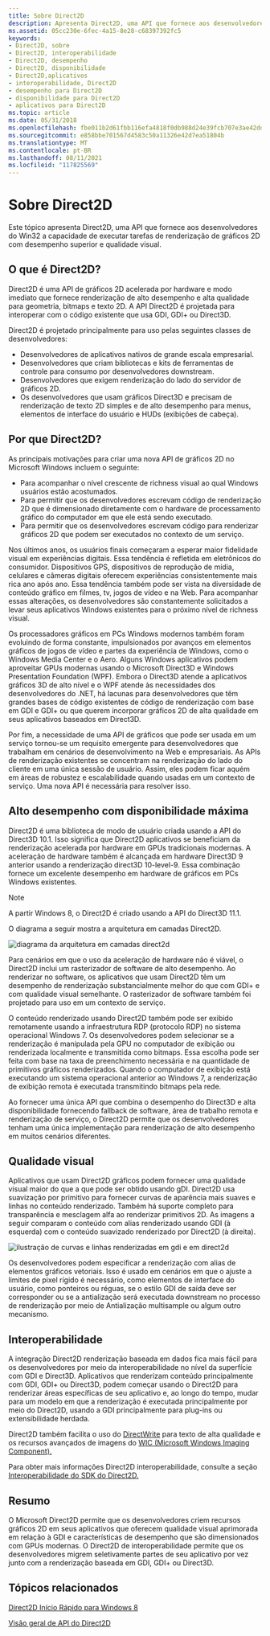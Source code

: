 ```yaml
---
title: Sobre Direct2D
description: Apresenta Direct2D, uma API que fornece aos desenvolvedores do Win32 a capacidade de executar tarefas de renderização de gráficos 2D com desempenho superior e qualidade visual.
ms.assetid: 05cc230e-6fec-4a15-8e28-c68397392fc5
keywords:
- Direct2D, sobre
- Direct2D, interoperabilidade
- Direct2D, desempenho
- Direct2D, disponibilidade
- Direct2D,aplicativos
- interoperabilidade, Direct2D
- desempenho para Direct2D
- disponibilidade para Direct2D
- aplicativos para Direct2D
ms.topic: article
ms.date: 05/31/2018
ms.openlocfilehash: fbe011b2d61fbb116efa4818f0db988d24e39fcb707e3ae42ddc0fb91f065652
ms.sourcegitcommit: e858bbe701567d4583c50a11326e42d7ea51804b
ms.translationtype: MT
ms.contentlocale: pt-BR
ms.lasthandoff: 08/11/2021
ms.locfileid: "117825569"
---
```

# <a name="about-direct2d"></a>Sobre Direct2D

Este tópico apresenta Direct2D, uma API que fornece aos desenvolvedores do Win32 a capacidade de executar tarefas de renderização de gráficos 2D com desempenho superior e qualidade visual.

## <a name="what-is-direct2d"></a>O que é Direct2D?

Direct2D é uma API de gráficos 2D acelerada por hardware e modo imediato que fornece renderização de alto desempenho e alta qualidade para geometria, bitmaps e texto 2D. A API Direct2D é projetada para interoperar com o código existente que usa GDI, GDI+ ou Direct3D.

Direct2D é projetado principalmente para uso pelas seguintes classes de desenvolvedores:

-   Desenvolvedores de aplicativos nativos de grande escala empresarial.
-   Desenvolvedores que criam bibliotecas e kits de ferramentas de controle para consumo por desenvolvedores downstream.
-   Desenvolvedores que exigem renderização do lado do servidor de gráficos 2D.
-   Os desenvolvedores que usam gráficos Direct3D e precisam de renderização de texto 2D simples e de alto desempenho para menus, elementos de interface do usuário e HUDs (exibições de cabeça).

## <a name="why-direct2d"></a>Por que Direct2D?

As principais motivações para criar uma nova API de gráficos 2D no Microsoft Windows incluem o seguinte:

-   Para acompanhar o nível crescente de richness visual ao qual Windows usuários estão acostumados.
-   Para permitir que os desenvolvedores escrevam código de renderização 2D que é dimensionado diretamente com o hardware de processamento gráfico do computador em que ele está sendo executado.
-   Para permitir que os desenvolvedores escrevam código para renderizar gráficos 2D que podem ser executados no contexto de um serviço.

Nos últimos anos, os usuários finais começaram a esperar maior fidelidade visual em experiências digitais. Essa tendência é refletida em eletrônicos do consumidor. Dispositivos GPS, dispositivos de reprodução de mídia, celulares e câmeras digitais oferecem experiências consistentemente mais rica ano após ano. Essa tendência também pode ser vista na diversidade de conteúdo gráfico em filmes, tv, jogos de vídeo e na Web. Para acompanhar essas alterações, os desenvolvedores são constantemente solicitados a levar seus aplicativos Windows existentes para o próximo nível de richness visual.

Os processadores gráficos em PCs Windows modernos também foram evoluindo de forma constante, impulsionados por avanços em elementos gráficos de jogos de vídeo e partes da experiência de Windows, como o Windows Media Center e o Aero. Alguns Windows aplicativos podem aproveitar GPUs modernas usando o Microsoft Direct3D e Windows Presentation Foundation (WPF). Embora o Direct3D atende a aplicativos gráficos 3D de alto nível e o WPF atende às necessidades dos desenvolvedores do .NET, há lacunas para desenvolvedores que têm grandes bases de código existentes de código de renderização com base em GDI e GDI+ ou que querem incorporar gráficos 2D de alta qualidade em seus aplicativos baseados em Direct3D.

Por fim, a necessidade de uma API de gráficos que pode ser usada em um serviço tornou-se um requisito emergente para desenvolvedores que trabalham em cenários de desenvolvimento na Web e empresariais. As APIs de renderização existentes se concentram na renderização do lado do cliente em uma única sessão de usuário. Assim, eles podem ficar aquém em áreas de robustez e escalabilidade quando usadas em um contexto de serviço. Uma nova API é necessária para resolver isso.

## <a name="high-performance-with-maximum-availability"></a>Alto desempenho com disponibilidade máxima

Direct2D é uma biblioteca de modo de usuário criada usando a API do Direct3D 10.1. Isso significa que Direct2D aplicativos se beneficiam da renderização acelerada por hardware em GPUs tradicionais modernas. A aceleração de hardware também é alcançada em hardware Direct3D 9 anterior usando a renderização direct3D 10-level-9. Essa combinação fornece um excelente desempenho em hardware de gráficos em PCs Windows existentes.

> [!Note]  
> A partir Windows 8, o Direct2D é criado usando a API do Direct3D 11.1.

 

O diagrama a seguir mostra a arquitetura em camadas Direct2D.

![diagrama da arquitetura em camadas direct2d](images/direct2d-architectual-layering.png)

Para cenários em que o uso da aceleração de hardware não é viável, o Direct2D inclui um rasterizador de software de alto desempenho. Ao renderizar no software, os aplicativos que usam Direct2D têm um desempenho de renderização substancialmente melhor do que com GDI+ e com qualidade visual semelhante. O rasterizador de software também foi projetado para uso em um contexto de serviço.

O conteúdo renderizado usando Direct2D também pode ser exibido remotamente usando a infraestrutura RDP (protocolo RDP) no sistema operacional Windows 7. Os desenvolvedores podem selecionar se a renderização é manipulada pela GPU no computador de exibição ou renderizada localmente e transmitida como bitmaps. Essa escolha pode ser feita com base na taxa de preenchimento necessária e na quantidade de primitivos gráficos renderizados. Quando o computador de exibição está executando um sistema operacional anterior ao Windows 7, a renderização de exibição remota é executada transmitindo bitmaps pela rede.

Ao fornecer uma única API que combina o desempenho do Direct3D e alta disponibilidade fornecendo fallback de software, área de trabalho remota e renderização de serviço, o Direct2D permite que os desenvolvedores tenham uma única implementação para renderização de alto desempenho em muitos cenários diferentes.

## <a name="visual-quality"></a>Qualidade visual

Aplicativos que usam Direct2D gráficos podem fornecer uma qualidade visual maior do que a que pode ser obtido usando gDI. Direct2D usa suavização por primitivo para fornecer curvas de aparência mais suaves e linhas no conteúdo renderizado. Também há suporte completo para transparência e mesclagem alfa ao renderizar primitivos 2D. As imagens a seguir comparam o conteúdo com alias renderizado usando GDI (à esquerda) com o conteúdo suavizado renderizado por Direct2D (à direita).

![ilustração de curvas e linhas renderizadas em gdi e em direct2d](images/rendering-curves-and-lines.png)

Os desenvolvedores podem especificar a renderização com alias de elementos gráficos vetoriais. Isso é usado em cenários em que o ajuste a limites de pixel rígido é necessário, como elementos de interface do usuário, como ponteiros ou réguas, se o estilo GDI de saída deve ser corresponder ou se a antialização será executada downstream no processo de renderização por meio de Antialização multisample ou algum outro mecanismo.

## <a name="interoperability"></a>Interoperabilidade

A integração Direct2D renderização baseada em dados fica mais fácil para os desenvolvedores por meio da interoperabilidade no nível da superfície com GDI e Direct3D. Aplicativos que renderizam conteúdo principalmente com GDI, GDI+ ou Direct3D, podem começar usando o Direct2D para renderizar áreas específicas de seu aplicativo e, ao longo do tempo, mudar para um modelo em que a renderização é executada principalmente por meio do Direct2D, usando a GDI principalmente para plug-ins ou extensibilidade herdada.

Direct2D também facilita o uso do [DirectWrite](/windows/desktop/DirectWrite/direct-write-portal) para texto de alta qualidade e os recursos avançados de imagens do [WIC (Microsoft Windows Imaging Component).](https://msdn.microsoft.com/library/ms737408.aspx)

Para obter mais informações Direct2D interoperabilidade, consulte a seção [Interoperabilidade do SDK do Direct2D.](interoperability.md)

## <a name="summary"></a>Resumo

O Microsoft Direct2D permite que os desenvolvedores criem recursos gráficos 2D em seus aplicativos que oferecem qualidade visual aprimorada em relação à GDI e características de desempenho que são dimensionados com GPUs modernas. O Direct2D de interoperabilidade permite que os desenvolvedores migrem seletivamente partes de seu aplicativo por vez junto com a renderização baseada em GDI, GDI+ ou Direct3D.

## <a name="related-topics"></a>Tópicos relacionados

<dl> <dt>

[Direct2D Início Rápido para Windows 8](direct2d-quickstart-with-device-context.md)
</dt> <dt>

[Visão geral de API do Direct2D](the-direct2d-api.md)
</dt> </dl>

 

 